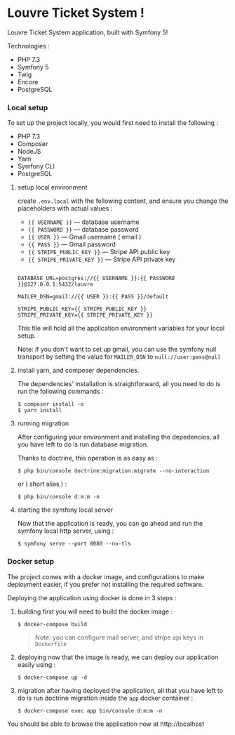 # Louvre Ticket System !

Louvre Ticket System application, built with Symfony 5!

Technologies :
- PHP 7.3
- Symfony 5
- Twig
- Encore
- PostgreSQL

### Local setup

To set up the project locally, you would first need to install the following :

- PHP 7.3
- Composer
- NodeJS
- Yarn
- Symfony CLI
- PostgreSQL
    
1. setup local environment

    create `.env.local` with the following content, and ensure you change the placeholders with actual values : 
    
    - `{{ USERNAME }}` — database username
    - `{{ PASSWORD }}` — database password
    - `{{ USER }}` — Gmail username ( email )
    - `{{ PASS }}` — Gmail password
    - `{{ STRIPE_PUBLIC_KEY }}` — Stripe API public key
    - `{{ STRIPE_PRIVATE_KEY }}` — Stripe API private key
    
    ```env
    
    DATABASE_URL=postgres://{{ USERNAME }}:{{ PASSWORD }}@127.0.0.1:5432/louvre
    
    MAILER_DSN=gmail://{{ USER }}:{{ PASS }}/default
    
    STRIPE_PUBLIC_KEY={{ STRIPE_PUBLIC_KEY }}
    STRIPE_PRIVATE_KEY={{ STRIPE_PRIVATE_KEY }}
    ```
    
    This file will hold all the application environment variables for your local setup.
    
    Note: if you don't want to set up gmail, you can use the symfony null transport by setting the value for `MAILER_DSN` to `null://user:pass@null`
    
2. install yarn, and composer dependencies.
    
    The dependencies' installation is straightforward, all you need to do is run the following commands : 
    
    ```console
    $ composer install -o
    $ yarn install
    ```

3. running migration

    After configuring your environment and installing the depedencies, all you have left to do is run database migration.
    
    Thanks to doctrine, this operation is as easy as : 
    ```console
    $ php bin/console doctrine:migration:migrate --no-interaction
    ```
    or ( short alias ) : 
    
    ```console
    $ php bin/console d:m:m -n
    ```

4. starting the symfony local server

    Now that the application is ready, you can go ahead and run the symfony local http server, using : 
    ```console
   $ symfony serve --port 8080 --no-tls 
   ```

### Docker setup

The project comes with a docker image, and configurations to make deployment easier, if you prefer not installing the required software.

Deploying the application using docker is done in 3 steps : 

1. building
    first you will need to build the docker image : 
    ```console
    $ docker-compose build
   ```
   
   > Note: you can configure mail server, and stripe api keys in `Dockerfile`

2. deploying
    now that the image is ready, we can deploy our application easily using :
    ```console
    $ docker-compose up -d
   ```

3. migration
    after having deployed the application, all that you have left to do is run doctrine migration inside the `app` docker container : 
    ```console
    $ docker-compose exec app bin/console d:m:m -n
    ```
   
You should be able to browse the application now at http://localhost
